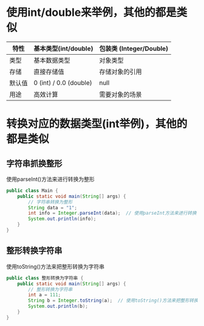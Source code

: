 # 使用int/double来举例，其他的都是类似

| 特性  | 基本类型(int/double)       | 包装类 (Integer/Double) |
|-----|------------------------|----------------------|
| 类型  | 基本数据类型                 | 对象类型                 |
| 存储  | 直接存储值                  | 存储对象的引用              |
| 默认值 | 0 (int) / 0.0 (double) | null                 |
| 用途  | 高效计算                   | 需要对象的场景              |

# 转换对应的数据类型(int举例)，其他的都是类似

## 字符串抓换整形

使用parseInt()方法来进行转换为整形

```java
public class Main {
    public static void main(String[] args) {
        // 字符串转换为整形
        String data = "1";
        int info = Integer.parseInt(data);  // 使用parseInt方法来进行转换
        System.out.println(info);
    }
}
```

## 整形转换字符串

使用toString()方法来把整形转换为字符串

```java
public class 整形转换为字符串 {
    public static void main(String[] args) {
        // 整形转换为字符串
        int a = 111;
        String b = Integer.toString(a);  // 使用toString()方法来把整形转换为字符串
        System.out.println(b);
    }
}
```